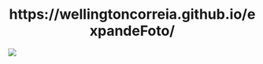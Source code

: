 <h1 align="center">https://wellingtoncorreia.github.io/expandeFoto/ </h1>
<img src="https://github.com/user-attachments/assets/c95446d7-6140-493a-9083-efcc8707af12">

